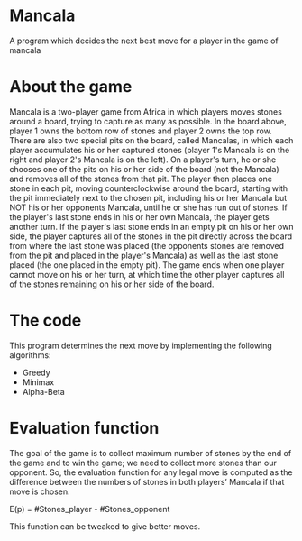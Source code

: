 # Mancala
A program which decides the next best move for a player in the game of mancala

# About the game
Mancala is a two-player game from Africa in which players moves stones around a board, trying to capture as many as possible. In the board above, player 1 owns the bottom row of stones and player 2 owns the top row. There are also two special pits on the board, called Mancalas, in which each player accumulates his or her captured stones (player 1's Mancala is on the right and player 2's Mancala is on the left).
On a player's turn, he or she chooses one of the pits on his or her side of the board (not the Mancala) and removes all of the stones from that pit. The player then places one stone in each pit, moving counterclockwise around the board, starting with the pit immediately next to the chosen pit, including his or her Mancala but NOT his or her opponents Mancala, until he or she has run out of stones. If the player's last stone ends in his or her own Mancala, the player gets another turn. If the player's last stone ends in an empty pit on his or her own side, the player captures all of the stones in the pit directly across the board from where the last stone was placed (the opponents stones are removed from the pit and placed in the player's Mancala) as well as the last stone placed (the one placed in the empty pit). The game ends when one player cannot move on his or her turn, at which time the other player captures all of the stones remaining on his or her side of the board.

# The code
This program determines the next move by implementing the following algorithms:
- Greedy
- Minimax
- Alpha-Beta

# Evaluation function
The goal of the game is to collect maximum number of stones by the end of the game and to win the game; we need to collect more stones than our opponent. So, the evaluation function for any legal move is computed as the difference between the numbers of stones in both players’ Mancala if that move is chosen.

E(p) = #Stones_player - #Stones_opponent

This function can be tweaked to give better moves.
